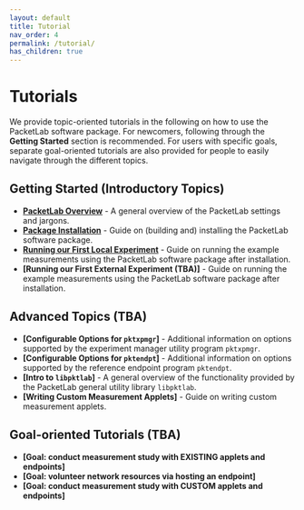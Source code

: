 ```yaml
---
layout: default
title: Tutorial
nav_order: 4
permalink: /tutorial/
has_children: true
---
```


# Tutorials
We provide topic-oriented tutorials in the following on how to use the PacketLab software package. For newcomers, following through the **Getting Started** section is recommended. For users with specific goals, separate goal-oriented tutorials are also provided for people to easily navigate through the different topics.

## Getting Started (Introductory Topics)
- **[PacketLab Overview](/tutorial/pktlab_overview)** - A general overview of the PacketLab settings and jargons.
- **[Package Installation](/tutorial/installation)** - Guide on (building and) installing the PacketLab software package.
- **[Running our First Local Experiment](/tutorial/first_run_local)** - Guide on running the example measurements using the PacketLab software package after installation.
- **[Running our First External Experiment (TBA)]** - Guide on running the example measurements using the PacketLab software package after installation.

## Advanced Topics (TBA)
- **[Configurable Options for `pktxpmgr`]** - Additional information on options supported by the experiment manager utility program `pktxpmgr`.
- **[Configurable Options for `pktendpt`]** - Additional information on options supported by the reference endpoint program `pktendpt`.
- **[Intro to `libpktlab`]** - A general overview of the functionality provided by the PacketLab general utility library `libpktlab`.
- **[Writing Custom Measurement Applets]** - Guide on writing custom measurement applets.

## Goal-oriented Tutorials (TBA)
- **[Goal: conduct measurement study with EXISTING applets and endpoints]**
- **[Goal: volunteer network resources via hosting an endpoint]**
- **[Goal: conduct measurement study with CUSTOM applets and endpoints]**
